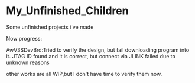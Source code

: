 # My_Unfinished_Children

Some unfinished projects i've made 

Now progress:

AwV3SDevBrd:Tried to verify the design, but fail downloading program into it. JTAG ID found and it is correct, but connect via JLINK failed due to unknown reasons

other works are all WIP,but I don't have time to verify them now.
